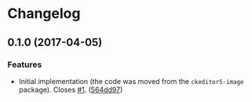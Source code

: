 Changelog
=========

## 0.1.0 (2017-04-05)

### Features

* Initial implementation (the code was moved from the `ckeditor5-image` package). Closes [#1](https://github.com/ckeditor/ckeditor5-widget/issues/1). ([564dd97](https://github.com/ckeditor/ckeditor5-widget/commit/564dd97))
